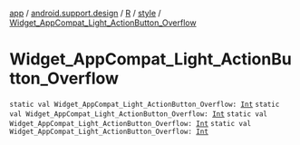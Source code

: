 [app](../../../index.md) / [android.support.design](../../index.md) / [R](../index.md) / [style](index.md) / [Widget_AppCompat_Light_ActionButton_Overflow](.)

# Widget_AppCompat_Light_ActionButton_Overflow

`static val Widget_AppCompat_Light_ActionButton_Overflow: `[`Int`](https://kotlinlang.org/api/latest/jvm/stdlib/kotlin/-int/index.html)
`static val Widget_AppCompat_Light_ActionButton_Overflow: `[`Int`](https://kotlinlang.org/api/latest/jvm/stdlib/kotlin/-int/index.html)
`static val Widget_AppCompat_Light_ActionButton_Overflow: `[`Int`](https://kotlinlang.org/api/latest/jvm/stdlib/kotlin/-int/index.html)
`static val Widget_AppCompat_Light_ActionButton_Overflow: `[`Int`](https://kotlinlang.org/api/latest/jvm/stdlib/kotlin/-int/index.html)